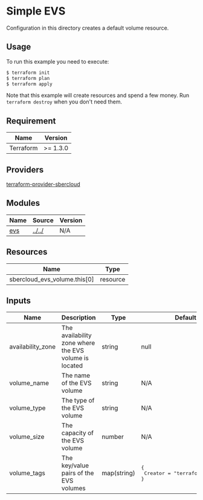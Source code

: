 # Simple EVS

Configuration in this directory creates a default volume resource.

## Usage

To run this example you need to execute:

```bash
$ terraform init
$ terraform plan
$ terraform apply
```

Note that this example will create resources and spend a few money. Run `terraform destroy` when you don't need them.

## Requirement

| Name | Version |
|------|---------|
| Terraform | >= 1.3.0 |


## Providers

[terraform-provider-sbercloud](https://github.com/sbercloud-terraform)

## Modules

| Name | Source | Version |
|------|--------|---------|
| <a name="module_evs"></a> [evs](#module_\evs) | [../../](../../README.md) | N/A |

## Resources

| Name | Type |
|------|------|
| sbercloud_evs_volume.this[0] | resource |

## Inputs

| Name | Description | Type | Default value |
|------|-------------|------|---------------|
| availability_zone | The availability zone where the EVS volume is located | string | null |
| volume_name | The name of the EVS volume | string | N/A |
| volume_type | The type of the EVS volume | string | N/A |
| volume_size | The capacity of the EVS volume | number | N/A |
| volume_tags | The key/value pairs of the EVS volumes | map(string) | <pre>{<br>  Creator = "terraform-sbercloud-evs"<br>}</pre> |
